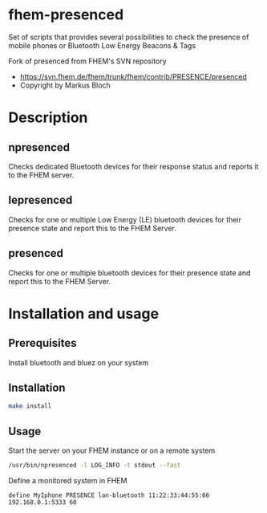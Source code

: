 # fhem-presenced
Set of scripts that provides several possibilities to check the presence of mobile phones or Bluetooth Low Energy Beacons & Tags

Fork of presenced from FHEM's SVN repository
* https://svn.fhem.de/fhem/trunk/fhem/contrib/PRESENCE/presenced
* Copyright by Markus Bloch

# Description

## npresenced
Checks dedicated Bluetooth devices for their response status and reports it to the FHEM server.

## lepresenced
Checks for one or multiple Low Energy (LE) bluetooth devices for their presence state and report this to the FHEM Server.

## presenced
Checks for one or multiple bluetooth devices for their presence state and report this to the FHEM Server.


# Installation and usage

## Prerequisites
Install bluetooth and bluez on your system

## Installation
```sh
make install
```

## Usage
Start the server on your FHEM instance or on a remote system
```sh
/usr/bin/npresenced -l LOG_INFO -t stdout --fast
```

Define a monitored system in FHEM
```
define MyIphone PRESENCE lan-bluetooth 11:22:33:44:55:66 192.168.0.1:5333 60
```


